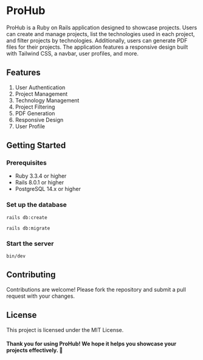 # ProHub

ProHub is a Ruby on Rails application designed to showcase projects. Users can create and manage projects,
list the technologies used in each project, and filter projects by technologies. Additionally, users can 
generate PDF files for their projects. The application features a responsive design built with Tailwind CSS,
a navbar, user profiles, and more.

## Features
1. User Authentication
2. Project Management 
3. Technology Management
4. Project Filtering
5. PDF Generation
6. Responsive Design
7. User Profile

## Getting Started
### Prerequisites
* Ruby 3.3.4 or higher
* Rails 8.0.1 or higher
* PostgreSQL 14.x or higher

### Set up the database
`rails db:create`

`rails db:migrate`

### Start the server
`bin/dev`

## Contributing
Contributions are welcome! Please fork the repository and submit a pull request with your changes.

## License
This project is licensed under the MIT License.

#### Thank you for using ProHub! We hope it helps you showcase your projects effectively. 🚀